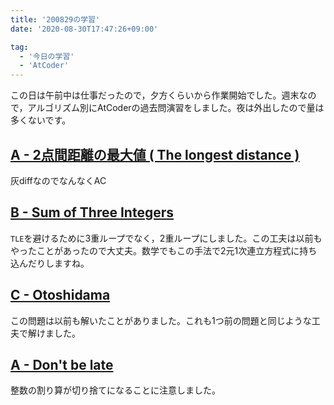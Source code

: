 ```yaml
---
title: '200829の学習'
date: '2020-08-30T17:47:26+09:00'

tag:
  - '今日の学習'
  - 'AtCoder'
---
```


この日は午前中は仕事だったので，夕方くらいから作業開始でした。週末なので，アルゴリズム別にAtCoderの過去問演習をしました。夜は外出したので量は多くないです。

## [A - 2点間距離の最大値 ( The longest distance )](https://atcoder.jp/contests/arc004/tasks/arc004_1)

灰diffなのでなんなくAC

## [B - Sum of Three Integers](https://atcoder.jp/contests/abc051/tasks/abc051_b)

`TLE`を避けるために3重ループでなく，2重ループにしました。この工夫は以前もやったことがあったので大丈夫。数学でもこの手法で2元1次連立方程式に持ち込んだりしますね。

## [C - Otoshidama](https://atcoder.jp/contests/abc085/tasks/abc085_c)

この問題は以前も解いたことがありました。これも1つ前の問題と同じような工夫で解けました。

## [A - Don't be late](https://atcoder.jp/contests/abc177/tasks/abc177_a)

整数の割り算が切り捨てになることに注意しました。
